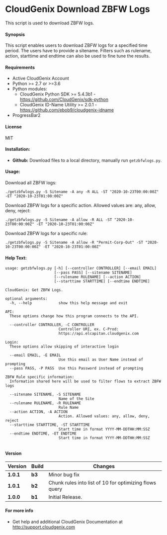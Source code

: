 # CloudGenix Download ZBFW Logs
This script is used to download ZBFW logs.

#### Synopsis
This script enables users to download ZBFW logs for a specified time period. The users have to provide a sitename. Filters such as rulename, action, starttime and endtime can also be used to fine tune the results.

#### Requirements
* Active CloudGenix Account
* Python >= 2.7 or >=3.6
* Python modules:
    * CloudGenix Python SDK >= 5.4.3b1 - <https://github.com/CloudGenix/sdk-python>
    * CloudGenix ID-Name Utility >= 2.0.1 - <https://github.com/ebob9/cloudgenix-idname>
* ProgressBar2

#### License
MIT

#### Installation:
 - **Github:** Download files to a local directory, manually run `getzbfwlogs.py`. 

#### Usage:
Download all ZBFW logs:
```
./getzbfwlogs.py -S Sitename -A any -R ALL -ST "2020-10-23T00:00:00Z" -ET "2020-10-23T01:00:00Z"
```
Download ZBFW logs for a specific action. Allowed values are: any, allow, deny, reject:
```
./getzbfwlogs.py -S Sitename -A allow -R ALL -ST "2020-10-23T00:00:00Z" -ET "2020-10-23T01:00:00Z"
```

Download ZBFW logs for a specific rule:
```
./getzbfwlogs.py -S Sitename -A allow -R "Permit-Corp-Out" -ST "2020-10-23T00:00:00Z" -ET "2020-10-23T01:00:00Z"
```

#### Help Text:
```
usage: getzbfwlogs.py [-h] [--controller CONTROLLER] [--email EMAIL]
                      [--pass PASS] [--sitename SITENAME]
                      [--rulename RULENAME] [--action ACTION]
                      [--starttime STARTTIME] [--endtime ENDTIME]

CloudGenix: Get ZBFW Logs.

optional arguments:
  -h, --help            show this help message and exit

API:
  These options change how this program connects to the API.

  --controller CONTROLLER, -C CONTROLLER
                        Controller URI, ex. C-Prod:
                        https://api.elcapitan.cloudgenix.com

Login:
  These options allow skipping of interactive login

  --email EMAIL, -E EMAIL
                        Use this email as User Name instead of prompting
  --pass PASS, -P PASS  Use this Password instead of prompting

ZBFW Rule specific information:
  Information shared here will be used to filter flows to extract ZBFW logs

  --sitename SITENAME, -S SITENAME
                        Name of the Site
  --rulename RULENAME, -R RULENAME
                        Rule Name
  --action ACTION, -A ACTION
                        Action. Allowed values: any, allow, deny, reject
  --starttime STARTTIME, -ST STARTTIME
                        Start time in format YYYY-MM-DDTHH:MM:SSZ
  --endtime ENDTIME, -ET ENDTIME
                        Start time in format YYYY-MM-DDTHH:MM:SSZ
                        
```

#### Version
| Version | Build | Changes |
| ------- | ----- | ------- |
| **1.0.1** | **b3** | Minor bug fix |
| **1.0.1** | **b2** | Chunk rules into list of 10 for optimizing flows query |
| **1.0.0** | **b1** | Initial Release. |


#### For more info
 * Get help and additional CloudGenix Documentation at <http://support.cloudgenix.com>
